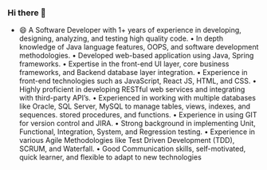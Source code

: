 ### Hi there 👋

- 😄 A Software Developer with 1+ years of experience in developing, designing, analyzing, and testing high
quality code.
• In depth knowledge of Java language features, OOPS, and software development methodologies.
• Developed web-based application using Java, Spring frameworks.
• Expertise in the front-end UI layer, core business frameworks, and Backend database layer integration.
• Experience in front-end technologies such as JavaScript, React JS, HTML, and CSS.
• Highly proficient in developing RESTful web services and integrating with third-party API’s.
• Experienced in working with multiple databases like Oracle, SQL Server, MySQL to manage tables, views,
indexes, and sequences. stored procedures, and functions.
• Experience in using GIT for version control and JIRA.
• Strong background in implementing Unit, Functional, Integration, System, and Regression testing.
• Experience in various Agile Methodologies like Test Driven Development (TDD), SCRUM, and
Waterfall.
• Good Communication skills, self-motivated, quick learner, and flexible to adapt to new
technologies

